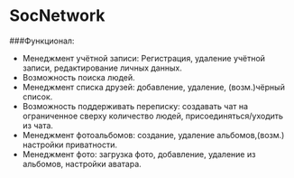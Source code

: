 # SocNetwork

###Функционал:
* Менеджмент учётной записи: Регистрация, удаление учётной записи, редактирование личных данных.
* Возможность поиска людей.
* Менеджмент списка друзей: добавление, удаление, (возм.)чёрный список.
* Возможность поддерживать переписку: создавать чат на ограниченное сверху количество людей, присоединяться/уходить из чата.
* Менеджмент фотоальбомов: создание, удаление альбомов,(возм.) настройки приватности.
* Менеджмент фото: загрузка фото, добавление, удаление из альбомов, настройки аватара.

